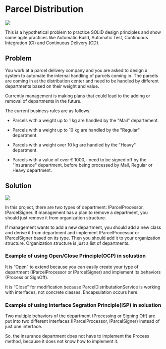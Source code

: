# Parcel Distribution
<p>
<a href="https://dev.azure.com/alireza-es/ParcelDist/_build/latest?definitionId=4&branchName=master" target="_blank" rel="DevOps Azure Pipeline Build Status"><img src="https://dev.azure.com/alireza-es/ParcelDist/_apis/build/status/ParcelDist%20on%20GitHub-CI?branchName=master"/></a>
 </p>
 <p>
This is a hypothetical problem to practice SOLID design principles and show some agile practices like Automatic Build, Automatic Test, Continuous Integration (CI) and Continuous Delivery (CD).
</p>
<p>
 
## Problem

</p>
<p>
You work at a parcel delivery company and you are asked to design a system to automate the internal handling of parcels coming in.  
The parcels are coming in at the distribution center and need to be handled by different departments based on their weight and value.
</p>
<p>
Currently management is making plans that could lead to the adding or removal of departments in the future.  
</p>
<p>
The current business rules are as follows:
 
-   Parcels with a weight up to 1 kg are handled by the "Mail" departement.

-   Parcels with a weight up to 10 kg are handled by the "Regular" department.

-   Parcels with a weight over 10 kg are handled by the "Heavy" department.

-   Parcels with a value of over € 1000,- need to be signed off by the "Insurance" department, before being processed by Mail, Regular or Heavy department.

 </p>
 <p>

 
 ## Solution

 </p>
<p>
  <img src="https://raw.githubusercontent.com/fadamedia/ParcelDist/master/etc/design.jpg"/>
</p>
<p>
In this project, there are two types of department: IParcelProcessor, IParcelSigner. If management has a plan to remove a department, you should just remove it from organization structure.
</p>
<p>
If management wants to add a new department, you should add a new class and derive it from department and implement IParcelProcessor or IParcelSigner based on its type. Then you should add it to your organization structure. Organization structure is just a list of departments.
</p>
<p>
 
### Example of using Open/Close Principle(OCP) in solustion
 
 </p>
<p> 
It is “Open” to extend because you can easily create your type of department (IParcelProcessor or IParcelSigner) and implement its behaviors (Process or SignOff).  
 </p>
<p> 
It is “Close” for modification because ParcelDistributationService is working with interfaces, not concrete classes. Encapsulation occurs here.

 </p>
 <p>
 
### Example of using Interface Segration Principle(ISP) in solustion
 
 </p>
<p> 
Two multiple behaviors of the department (Processing or Signing Off) are put into two different interfaces (IParcelProcessor, IParcelSigner) instead of just one interface. 
  </p>
 <p>
So, the insurance department does not have to implement the Process method, because it does not know how to implement it.
 </p>

